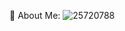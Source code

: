 💫 About Me:
![25720788](https://github.com/user-attachments/assets/a28f5220-536b-4e8a-8798-2e0002c97d08)
